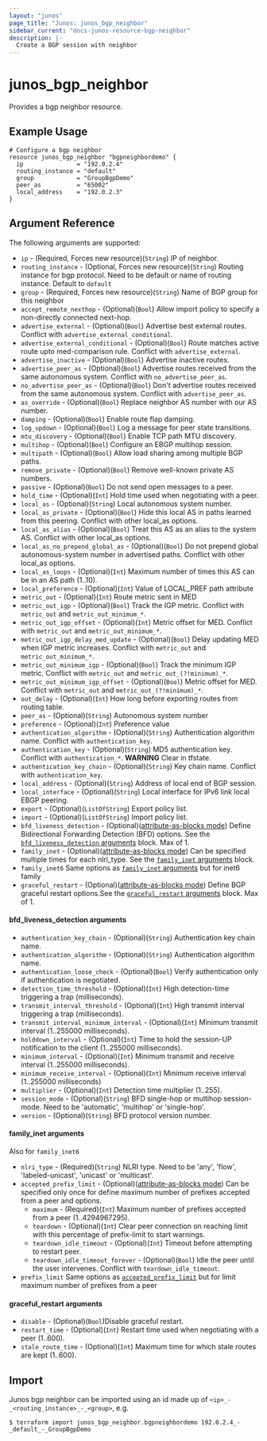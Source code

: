 ```yaml
---
layout: "junos"
page_title: "Junos: junos_bgp_neighbor"
sidebar_current: "docs-junos-resource-bgp-neighbor"
description: |-
  Create a BGP session with neighbor
---
```


# junos_bgp_neighbor

Provides a bgp neighbor resource.

## Example Usage

```hcl
# Configure a bgp neighbor
resource junos_bgp_neighbor "bgpneighbordemo" {
  ip               = "192.0.2.4"
  routing_instance = "default"
  group            = "GroupBgpDemo"
  peer_as          = "65002"
  local_address    = "192.0.2.3"
}
```

## Argument Reference

The following arguments are supported:

* `ip` - (Required, Forces new resource)(`String`) IP of neighbor.
* `routing_instance` - (Optional, Forces new resource)(`String`) Routing instance for bgp protocol. Need to be default or name of routing instance. Default to `default`
* `group` - (Required, Forces new resource)(`String`) Name of BGP group for this neighbor
* `accept_remote_nexthop` - (Optional)(`Bool`) Allow import policy to specify a non-directly connected next-hop.
* `advertise_external` - (Optional)(`Bool`) Advertise best external routes. Conflict with `advertise_external_conditional`.
* `advertise_external_conditional` - (Optional)(`Bool`) Route matches active route upto med-comparison rule. Conflict with `advertise_external`.
* `advertise_inactive` - (Optional)(`Bool`) Advertise inactive routes.
* `advertise_peer_as` - (Optional)(`Bool`) Advertise routes received from the same autonomous system. Conflict with `no_advertise_peer_as`.
* `no_advertise_peer_as` - (Optional)(`Bool`) Don't advertise routes received from the same autonomous system. Conflict with `advertise_peer_as`.
* `as_override` - (Optional)(`Bool`) Replace neighbor AS number with our AS number.
* `damping` - (Optional)(`Bool`) Enable route flap damping.
* `log_updown` - (Optional)(`Bool`) Log a message for peer state transitions.
* `mtu_discovery` - (Optional)(`Bool`) Enable TCP path MTU discovery.
* `multihop` - (Optional)(`Bool`) Configure an EBGP multihop session.
* `multipath` - (Optional)(`Bool`) Allow load sharing among multiple BGP paths.
* `remove_private` - (Optional)(`Bool`) Remove well-known private AS numbers.
* `passive` - (Optional)(`Bool`) Do not send open messages to a peer.
* `hold_time` - (Optional)(`Int`) Hold time used when negotiating with a peer.
* `local_as` - (Optional)(`String`) Local autonomous system number.
* `local_as_private` - (Optional)(`Bool`) Hide this local AS in paths learned from this peering. Conflict with other local_as options.
* `local_as_alias` - (Optional)(`Bool`) Treat this AS as an alias to the system AS. Conflict with other local_as options.
* `local_as_no_prepend_global_as` - (Optional)(`Bool`) Do not prepend global autonomous-system number in advertised paths. Conflict with other local_as options.
* `local_as_loops` - (Optional)(`Int`) Maximum number of times this AS can be in an AS path (1..10).
* `local_preference` - (Optional)(`Int`) Value of LOCAL_PREF path attribute
* `metric_out` - (Optional)(`Int`) Route metric sent in MED
* `metric_out_igp` - (Optional)(`Bool`) Track the IGP metric. Conflict with `metric_out` and `metric_out_minimum_*`.
* `metric_out_igp_offset` - (Optional)(`Int`) Metric offset for MED. Conflict with `metric_out` and `metric_out_minimum_*`.
* `metric_out_igp_delay_med_update` - (Optional)(`Bool`) Delay updating MED when IGP metric increases. Conflict with `metric_out` and `metric_out_minimum_*`.
* `metric_out_minimum_igp` - (Optional)(`Bool`) Track the minimum IGP metric. Conflict with `metric_out` and `metric_out_(?!minimum)_*`.
* `metric_out_minimum_igp_offset` - (Optional)(`Bool`) Metric offset for MED. Conflict with `metric_out` and `metric_out_(?!minimum)_*`.
* `out_delay` - (Optional)(`Int`) How long before exporting routes from routing table.
* `peer_as` - (Optional)(`String`) Autonomous system number
* `preference` - (Optional)(`Int`) Preference value
* `authentication_algorithm` - (Optional)(`String`) Authentication algorithm name. Conflict with `authentication_key`.
* `authentication_key` - (Optional)(`String`) MD5 authentication key. Conflict with `authentication_*`.
**WARNING** Clear in tfstate.
* `authentication_key_chain` - (Optional)(`String`) Key chain name. Conflict with `authentication_key`.
* `local_address` - (Optional)(`String`) Address of local end of BGP session.
* `local_interface` - (Optional)(`String`) Local interface for IPv6 link local EBGP peering.
* `export` - (Optional)(`ListOfString`) Export policy list.
* `import` - (Optional)(`ListOfString`) Import policy list.
* `bfd_liveness_detection` - (Optional)([attribute-as-blocks mode](https://www.terraform.io/docs/configuration/attr-as-blocks.html)) Define Bidirectional Forwarding Detection (BFD) options. See the [`bfd_liveness_detection` arguments](#bfd_liveness_detection-arguments) block. Max of 1.
* `family_inet` - (Optional)([attribute-as-blocks mode](https://www.terraform.io/docs/configuration/attr-as-blocks.html)) Can be specified multiple times for each nlri_type.
See the [`family_inet` arguments](#family_inet-arguments) block.
* `family_inet6` Same options as [`family_inet` arguments](#family_inet-arguments)  but for inet6 family
* `graceful_restart` - (Optional)([attribute-as-blocks mode](https://www.terraform.io/docs/configuration/attr-as-blocks.html)) Define BGP graceful restart options.See the [`graceful_restart` arguments](#graceful_restart-arguments) block. Max of 1.

#### bfd_liveness_detection arguments
* `authentication_key_chain` - (Optional)(`String`) Authentication key chain name.
* `authentication_algorithm` - (Optional)(`String`) Authentication algorithm name.
* `authentication_loose_check`  - (Optional)(`Bool`) Verify authentication only if authentication is negotiated.
* `detection_time_threshold` - (Optional)(`Int`) High detection-time triggering a trap (milliseconds).
* `transmit_interval_threshold` - (Optional)(`Int`) High transmit interval triggering a trap (milliseconds).
* `transmit_interval_minimum_interval` - (Optional)(`Int`) Minimum transmit interval (1..255000 milliseconds).
* `holddown_interval` - (Optional)(`Int`) Time to hold the session-UP notification to the client (1..255000 milliseconds).
* `minimum_interval` - (Optional)(`Int`) Minimum transmit and receive interval (1..255000 milliseconds).
* `minimum_receive_interval` - (Optional)(`Int`) Minimum receive interval (1..255000 milliseconds)
* `multiplier` - (Optional)(`Int`) Detection time multiplier (1..255).
* `session_mode` - (Optional)(`String`) BFD single-hop or multihop session-mode. Need to be 'automatic', 'multihop' or 'single-hop'.
* `version` - (Optional)(`String`) BFD protocol version number.

#### family_inet arguments
Also for `family_inet6`

* `nlri_type` - (Required)(`String`) NLRI type. Need to be 'any', 'flow', 'labeled-unicast', 'unicast' or 'multicast'.
* `accepted_prefix_limit` - (Optional)([attribute-as-blocks mode](https://www.terraform.io/docs/configuration/attr-as-blocks.html)) Can be specified only once for define maximum number of prefixes accepted from a peer and options.
  * `maximum` - (Required)(`Int`) Maximum number of prefixes accepted from a peer (1..4294967295).
  * `teardown` - (Optional)(`Int`) Clear peer connection on reaching limit with this percentage of prefix-limit to start warnings.
  * `teardown_idle_timeout` - (Optional)(`Int`) Timeout before attempting to restart peer.
  * `teardown_idle_timeout_forever`  - (Optional)(`Bool`) Idle the peer until the user intervenes. Conflict with `teardown_idle_timeout`.
* `prefix_limit` Same options as [`accepted_prefix_limit`](#accepted_prefix_limit) but for limit maximum number of prefixes from a peer

#### graceful_restart arguments
* `disable` - (Optional)(`Bool`)Disable graceful restart.
* `restart_time` - (Optional)(`Int`) Restart time used when negotiating with a peer (1..600).
* `stale_route_time` - (Optional)(`Int`) Maximum time for which stale routes are kept (1..600).

## Import

Junos bgp neighbor can be imported using an id made up of `<ip>_-_<routing_instance>_-_<group>`, e.g.

```
$ terraform import junos_bgp_neighbor.bgpneighbordemo 192.0.2.4_-_default_-_GroupBgpDemo
```
